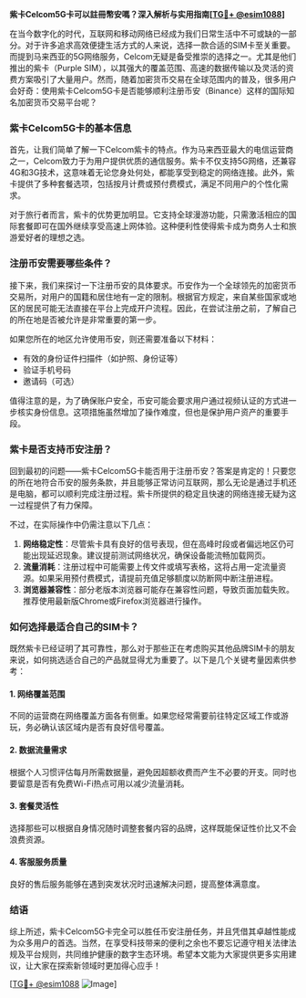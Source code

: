 **紫卡Celcom5G卡可以註冊幣安嗎？深入解析与实用指南[[TG💪+ @esim1088](https://t.me/s/esim1088)]**

在当今数字化的时代，互联网和移动网络已经成为我们日常生活中不可或缺的一部分。对于许多追求高效便捷生活方式的人来说，选择一款合适的SIM卡至关重要。而提到马来西亚的5G网络服务，Celcom无疑是备受推崇的选择之一。尤其是他们推出的紫卡（Purple SIM），以其强大的覆盖范围、高速的数据传输以及灵活的资费方案吸引了大量用户。然而，随着加密货币交易在全球范围内的普及，很多用户会好奇：使用紫卡Celcom5G卡是否能够顺利注册币安（Binance）这样的国际知名加密货币交易平台呢？

### 紫卡Celcom5G卡的基本信息

首先，让我们简单了解一下Celcom紫卡的特点。作为马来西亚最大的电信运营商之一，Celcom致力于为用户提供优质的通信服务。紫卡不仅支持5G网络，还兼容4G和3G技术，这意味着无论您身处何处，都能享受到稳定的网络连接。此外，紫卡提供了多种套餐选项，包括按月计费或预付费模式，满足不同用户的个性化需求。

对于旅行者而言，紫卡的优势更加明显。它支持全球漫游功能，只需激活相应的国际套餐即可在国外继续享受高速上网体验。这种便利性使得紫卡成为商务人士和旅游爱好者的理想之选。

### 注册币安需要哪些条件？

接下来，我们来探讨一下注册币安的具体要求。币安作为一个全球领先的加密货币交易所，对用户的国籍和居住地有一定的限制。根据官方规定，来自某些国家或地区的居民可能无法直接在平台上完成开户流程。因此，在尝试注册之前，了解自己的所在地是否被允许是非常重要的第一步。

如果您所在的地区允许使用币安，则还需要准备以下材料：
- 有效的身份证件扫描件（如护照、身份证等）
- 验证手机号码
- 邀请码（可选）

值得注意的是，为了确保账户安全，币安可能会要求用户通过视频认证的方式进一步核实身份信息。这项措施虽然增加了操作难度，但也是保护用户资产的重要手段。

### 紫卡是否支持币安注册？

回到最初的问题——紫卡Celcom5G卡能否用于注册币安？答案是肯定的！只要您的所在地符合币安的服务条款，并且能够正常访问互联网，那么无论是通过手机还是电脑，都可以顺利完成注册过程。紫卡所提供的稳定且快速的网络连接无疑为这一过程提供了有力保障。

不过，在实际操作中仍需注意以下几点：
1. **网络稳定性**：尽管紫卡具有良好的信号表现，但在高峰时段或者偏远地区仍可能出现延迟现象。建议提前测试网络状况，确保设备能流畅加载网页。
2. **流量消耗**：注册过程中可能需要上传文件或填写表格，这将占用一定流量资源。如果采用预付费模式，请提前充值足够额度以防断网中断注册进程。
3. **浏览器兼容性**：部分老版本浏览器可能存在兼容性问题，导致页面加载失败。推荐使用最新版Chrome或Firefox浏览器进行操作。

### 如何选择最适合自己的SIM卡？

既然紫卡已经证明了其可靠性，那么对于那些正在考虑购买其他品牌SIM卡的朋友来说，如何挑选适合自己的产品就显得尤为重要了。以下是几个关键考量因素供参考：

#### 1. 网络覆盖范围
不同的运营商在网络覆盖方面各有侧重。如果您经常需要前往特定区域工作或游玩，务必确认该区域内是否有良好信号覆盖。

#### 2. 数据流量需求
根据个人习惯评估每月所需数据量，避免因超额收费而产生不必要的开支。同时也要留意是否有免费Wi-Fi热点可用以减少流量消耗。

#### 3. 套餐灵活性
选择那些可以根据自身情况随时调整套餐内容的品牌，这样既能保证性价比又不会浪费资源。

#### 4. 客服服务质量
良好的售后服务能够在遇到突发状况时迅速解决问题，提高整体满意度。

### 结语

综上所述，紫卡Celcom5G卡完全可以胜任币安注册任务，并且凭借其卓越性能成为众多用户的首选。当然，在享受科技带来的便利之余也不要忘记遵守相关法律法规及平台规则，共同维护健康的数字生态环境。希望本文能为大家提供更多实用建议，让大家在探索新领域时更加得心应手！

[[TG💪+ @esim1088](https://t.me/s/esim1088) ![Image](https://i.postimg.cc/4NQfJmqS/Snipaste-2025-05-13-00-14-12.png)]